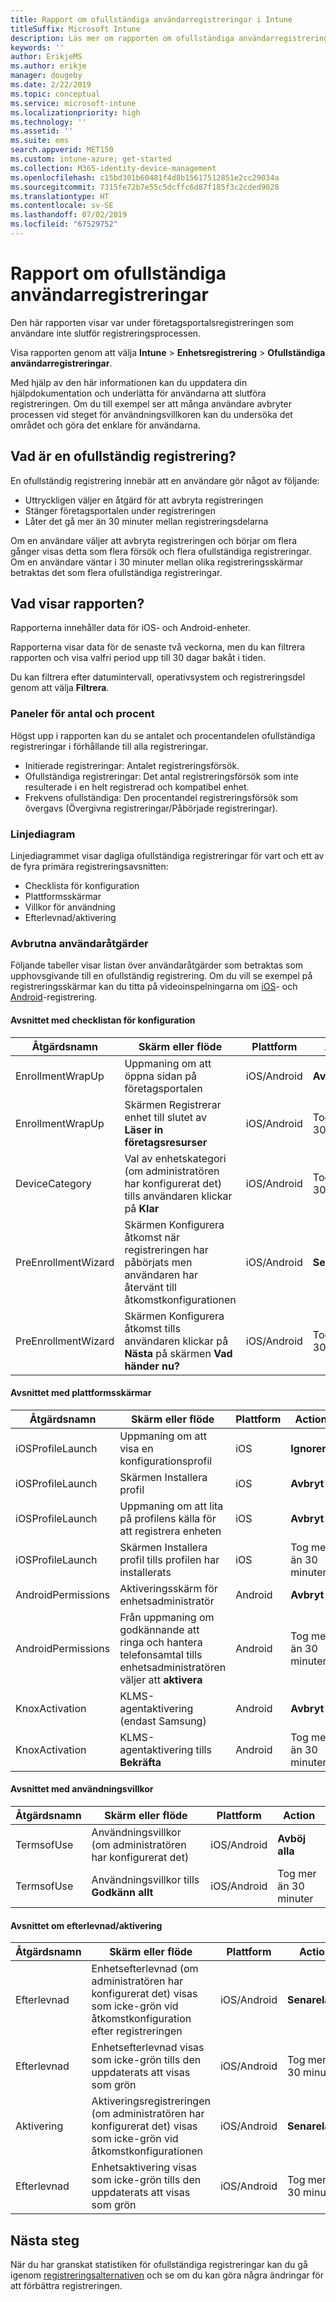 ```yaml
---
title: Rapport om ofullständiga användarregistreringar i Intune
titleSuffix: Microsoft Intune
description: Läs mer om rapporten om ofullständiga användarregistreringar.
keywords: ''
author: ErikjeMS
ms.author: erikje
manager: dougeby
ms.date: 2/22/2019
ms.topic: conceptual
ms.service: microsoft-intune
ms.localizationpriority: high
ms.technology: ''
ms.assetid: ''
ms.suite: ems
search.appverid: MET150
ms.custom: intune-azure; get-started
ms.collection: M365-identity-device-management
ms.openlocfilehash: c15bd301b60481f4d8b15617512851e2cc29034a
ms.sourcegitcommit: 7315fe72b7e55c5dcffc6d87f185f3c2cded9028
ms.translationtype: HT
ms.contentlocale: sv-SE
ms.lasthandoff: 07/02/2019
ms.locfileid: "67529752"
---
```

# <a name="incomplete-user-enrollments-report"></a>Rapport om ofullständiga användarregistreringar

Den här rapporten visar var under företagsportalsregistreringen som användare inte slutför registreringsprocessen.

Visa rapporten genom att välja **Intune** > **Enhetsregistrering** > **Ofullständiga användarregistreringar**.

Med hjälp av den här informationen kan du uppdatera din hjälpdokumentation och underlätta för användarna att slutföra registreringen. Om du till exempel ser att många användare avbryter processen vid steget för användningsvillkoren kan du undersöka det området och göra det enklare för användarna.

## <a name="what-is-an-incomplete-enrollment"></a>Vad är en ofullständig registrering?

En ofullständig registrering innebär att en användare gör något av följande:

- Uttryckligen väljer en åtgärd för att avbryta registreringen
- Stänger företagsportalen under registreringen
- Låter det gå mer än 30 minuter mellan registreringsdelarna

Om en användare väljer att avbryta registreringen och börjar om flera gånger visas detta som flera försök och flera ofullständiga registreringar. Om en användare väntar i 30 minuter mellan olika registreringsskärmar betraktas det som flera ofullständiga registreringar.

## <a name="what-does-the-report-show"></a>Vad visar rapporten?

Rapporterna innehåller data för iOS- och Android-enheter.

Rapporterna visar data för de senaste två veckorna, men du kan filtrera rapporten och visa valfri period upp till 30 dagar bakåt i tiden.

Du kan filtrera efter datumintervall, operativsystem och registreringsdel genom att välja **Filtrera**.

### <a name="number-and-percentage-tiles"></a>Paneler för antal och procent

Högst upp i rapporten kan du se antalet och procentandelen ofullständiga registreringar i förhållande till alla registreringar.

- Initierade registreringar: Antalet registreringsförsök.
- Ofullständiga registreringar: Det antal registreringsförsök som inte resulterade i en helt registrerad och kompatibel enhet.
- Frekvens ofullständiga: Den procentandel registreringsförsök som övergavs (Övergivna registreringar/Påbörjade registreringar).

### <a name="line-graph"></a>Linjediagram

Linjediagrammet visar dagliga ofullständiga registreringar för vart och ett av de fyra primära registreringsavsnitten:

- Checklista för konfiguration
- Plattformsskärmar
- Villkor för användning
- Efterlevnad/aktivering

### <a name="user-abandonment-actions"></a>Avbrutna användaråtgärder

Följande tabeller visar listan över användaråtgärder som betraktas som upphovsgivande till en ofullständig registrering. Om du vill se exempel på registreringsskärmar kan du titta på videoinspelningarna om [iOS](https://channel9.msdn.com/Series/IntuneEnrollment/iOS-Enrollment)- och [Android](https://channel9.msdn.com/Series/IntuneEnrollment/Android-Enrollment)-registrering. 


#### <a name="setup-checklist-section"></a>Avsnittet med checklistan för konfiguration

| Åtgärdsnamn | Skärm eller flöde | Plattform | Action |
| ---- |---- |---- |---- |
| EnrollmentWrapUp | Uppmaning om att öppna sidan på företagsportalen | iOS/Android | **Avbryt** |
| EnrollmentWrapUp | Skärmen Registrerar enhet till slutet av **Läser in företagsresurser** | iOS/Android | Tog mer än 30 minuter |
| DeviceCategory | Val av enhetskategori (om administratören har konfigurerat det) tills användaren klickar på **Klar** | iOS/Android | Tog mer än 30 minuter |
| PreEnrollmentWizard | Skärmen Konfigurera åtkomst när registreringen har påbörjats men användaren har återvänt till åtkomstkonfigurationen | iOS/Android| **Senarelägg** |
| PreEnrollmentWizard | Skärmen Konfigurera åtkomst tills användaren klickar på **Nästa** på skärmen **Vad händer nu?** | iOS/Android | Tog mer än 30 minuter |

#### <a name="platform-screens-section"></a>Avsnittet med plattformsskärmar

| Åtgärdsnamn | Skärm eller flöde | Plattform | Action |
| ---- |---- |---- |---- |
| iOSProfileLaunch | Uppmaning om att visa en konfigurationsprofil | iOS | **Ignorera** |
| iOSProfileLaunch | Skärmen Installera profil | iOS | **Avbryt** |
| iOSProfileLaunch | Uppmaning om att lita på profilens källa för att registrera enheten | iOS | **Avbryt** |
| iOSProfileLaunch | Skärmen Installera profil tills profilen har installerats | iOS | Tog mer än 30 minuter |
| AndroidPermissions | Aktiveringsskärm för enhetsadministratör | Android | **Avbryt** |
| AndroidPermissions | Från uppmaning om godkännande att ringa och hantera telefonsamtal tills enhetsadministratören väljer att **aktivera** | Android | Tog mer än 30 minuter |
| KnoxActivation | KLMS-agentaktivering (endast Samsung) | Android| **Avbryt** |
| KnoxActivation | KLMS-agentaktivering tills **Bekräfta** | Android | Tog mer än 30 minuter|

#### <a name="terms-of-use-section"></a>Avsnittet med användningsvillkor

| Åtgärdsnamn | Skärm eller flöde | Plattform | Action |
| ---- |---- |---- |---- |
| TermsofUse | Användningsvillkor (om administratören har konfigurerat det) | iOS/Android | **Avböj alla** |
| TermsofUse | Användningsvillkor tills **Godkänn allt** | iOS/Android | Tog mer än 30 minuter |

#### <a name="complianceactivation-section"></a>Avsnittet om efterlevnad/aktivering

| Åtgärdsnamn | Skärm eller flöde | Plattform | Action |
| ---- |---- |---- |---- |
| Efterlevnad | Enhetsefterlevnad (om administratören har konfigurerat det) visas som icke-grön vid åtkomstkonfiguration efter registreringen| iOS/Android | **Senarelägg** |
| Efterlevnad | Enhetsefterlevnad visas som icke-grön tills den uppdaterats att visas som grön | iOS/Android | Tog mer än 30 minuter |
| Aktivering | Aktiveringsregistreringen (om administratören har konfigurerat det) visas som icke-grön vid åtkomstkonfigurationen | iOS/Android | **Senarelägg** |
| Efterlevnad | Enhetsaktivering visas som icke-grön tills den uppdaterats att visas som grön | iOS/Android | Tog mer än 30 minuter |

## <a name="next-steps"></a>Nästa steg

När du har granskat statistiken för ofullständiga registreringar kan du gå igenom [registreringsalternativen](enrollment-options.md) och se om du kan göra några ändringar för att förbättra registreringen.
